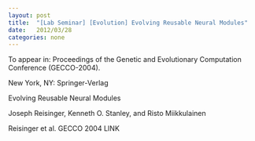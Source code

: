 ```yaml
---
layout: post
title:  "[Lab Seminar] [Evolution] Evolving Reusable Neural Modules"
date:   2012/03/28
categories: none
---
```




To appear in: Proceedings of the Genetic and Evolutionary Computation Conference (GECCO-2004).

New York, NY: Springer-Verlag



Evolving Reusable Neural Modules

Joseph Reisinger, Kenneth O. Stanley, and Risto Miikkulainen



Reisinger et al. GECCO 2004 LINK







 

